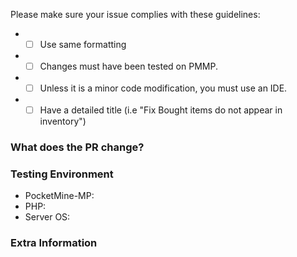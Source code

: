 <!-- Failure to complete the required fields will result in the pull request being closed. -->
Please make sure your issue complies with these guidelines:
- * [ ] Use same formatting
- * [ ] Changes must have been tested on PMMP.
- * [ ] Unless it is a minor code modification, you must use an IDE.
- * [ ] Have a detailed title (i.e "Fix Bought items do not appear in inventory")

### What does the PR change?
<!-- 
Does your Pull Request:
- resolve a bug? If so, link the issue with the PR and add explain what caused the issue.
- enhance the plugin? If so, explain what this adds, including why it should be added.
-->

### Testing Environment
<!-- Use `/version` for PMMP version -->
* PocketMine-MP:
* PHP:
* Server OS:

<!--- Provide any extra information below  -->
### Extra Information
